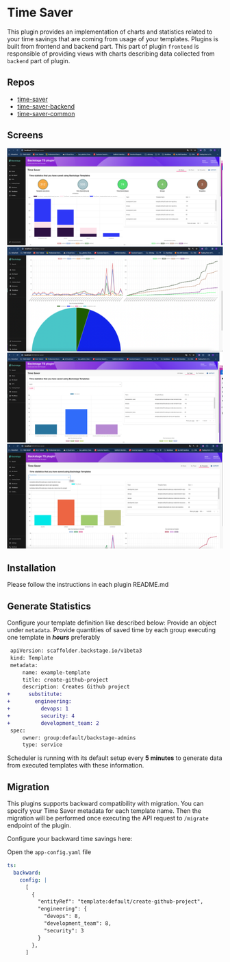 # Time Saver

This plugin provides an implementation of charts and statistics related to your time savings that are coming from usage of your templates. Plugins is built from frontend and backend part. This part of plugin `frontend` is responsible of providing views with charts describing data collected from `backend` part of plugin.

## Repos
- [time-saver](./plugins/time-saver)
- [time-saver-backend](./plugins/time-saver-backend)
- [time-saver-common](./plugins/time-saver-common)

## Screens

![Screenshot of the AllStats plugin Charts](./plugins/time-saver/docs/tsAllStats.png)
![Screenshot of the AllStats2 plugin Charts](./plugins/time-saver/docs/tsAllStats2.png)
![Screenshot of the ByTeam plugin Charts](./plugins/time-saver/docs/tsByTeam.png)
![Screenshot of the ByTemplate plugin Charts](./plugins/time-saver/docs/tsByTemplate.png)

## Installation

Please follow the instructions in each plugin README.md

## Generate Statistics

Configure your template definition like described below:
Provide an object under `metadata`. Provide quantities of saved time by each group executing one template in **_hours_** preferably

```diff
 apiVersion: scaffolder.backstage.io/v1beta3
 kind: Template
 metadata:
     name: example-template
     title: create-github-project
     description: Creates Github project
+      substitute:
+        engineering:
+          devops: 1
+          security: 4
+          development_team: 2
 spec:
     owner: group:default/backstage-admins
     type: service
```

Scheduler is running with its default setup every **5 minutes** to generate data from executed templates with these information.

## Migration

This plugins supports backward compatibility with migration. You can specify your Time Saver metadata for each template name. Then the migration will be performed once executing the API request to `/migrate` endpoint of the plugin.

Configure your backward time savings here:

Open the `app-config.yaml` file

```yaml
ts:
  backward:
    config: |
      [
        {
          "entityRef": "template:default/create-github-project",
          "engineering": {
            "devops": 8,
            "development_team": 8,
            "security": 3
          }
        },
      ]
```
